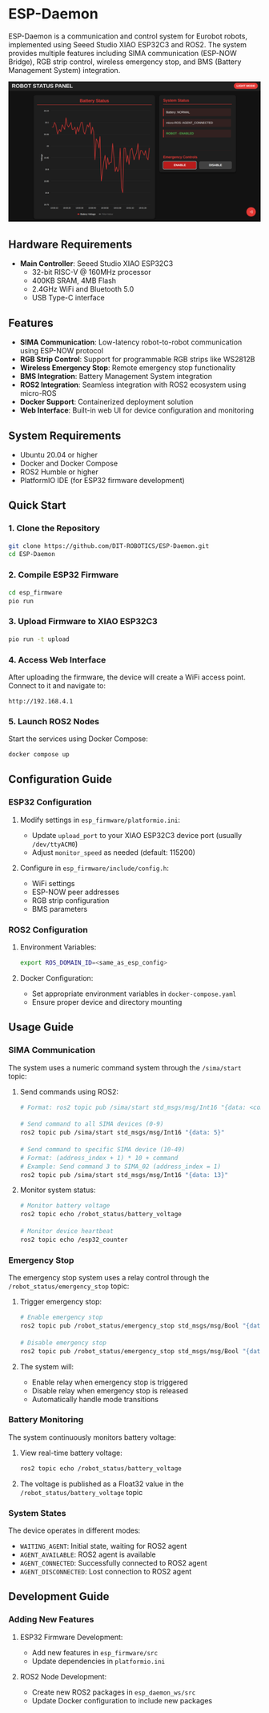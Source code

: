 # ESP-Daemon

ESP-Daemon is a communication and control system for Eurobot robots, implemented using Seeed Studio XIAO ESP32C3 and ROS2. The system provides multiple features including SIMA communication (ESP-NOW Bridge), RGB strip control, wireless emergency stop, and BMS (Battery Management System) integration.

![XIAO ESP32C3 WebUI](docs/images/webui.png)

## Hardware Requirements

- **Main Controller**: Seeed Studio XIAO ESP32C3
  - 32-bit RISC-V @ 160MHz processor
  - 400KB SRAM, 4MB Flash
  - 2.4GHz WiFi and Bluetooth 5.0
  - USB Type-C interface

## Features

- **SIMA Communication**: Low-latency robot-to-robot communication using ESP-NOW protocol
- **RGB Strip Control**: Support for programmable RGB strips like WS2812B
- **Wireless Emergency Stop**: Remote emergency stop functionality
- **BMS Integration**: Battery Management System integration
- **ROS2 Integration**: Seamless integration with ROS2 ecosystem using micro-ROS
- **Docker Support**: Containerized deployment solution
- **Web Interface**: Built-in web UI for device configuration and monitoring

## System Requirements

- Ubuntu 20.04 or higher
- Docker and Docker Compose
- ROS2 Humble or higher
- PlatformIO IDE (for ESP32 firmware development)

## Quick Start

### 1. Clone the Repository

```bash
git clone https://github.com/DIT-ROBOTICS/ESP-Daemon.git
cd ESP-Daemon
```

### 2. Compile ESP32 Firmware

```bash
cd esp_firmware
pio run
```

### 3. Upload Firmware to XIAO ESP32C3

```bash
pio run -t upload
```

### 4. Access Web Interface

After uploading the firmware, the device will create a WiFi access point. Connect to it and navigate to:
```
http://192.168.4.1
```

### 5. Launch ROS2 Nodes

Start the services using Docker Compose:

```bash
docker compose up
```

## Configuration Guide

### ESP32 Configuration

1. Modify settings in `esp_firmware/platformio.ini`:
   - Update `upload_port` to your XIAO ESP32C3 device port (usually `/dev/ttyACM0`)
   - Adjust `monitor_speed` as needed (default: 115200)

2. Configure in `esp_firmware/include/config.h`:
   - WiFi settings
   - ESP-NOW peer addresses
   - RGB strip configuration
   - BMS parameters

### ROS2 Configuration

1. Environment Variables:
   ```bash
   export ROS_DOMAIN_ID=<same_as_esp_config>
   ```

2. Docker Configuration:
   - Set appropriate environment variables in `docker-compose.yaml`
   - Ensure proper device and directory mounting

## Usage Guide

### SIMA Communication

The system uses a numeric command system through the `/sima/start` topic:

1. Send commands using ROS2:
   ```bash
   # Format: ros2 topic pub /sima/start std_msgs/msg/Int16 "{data: <command>}"
   
   # Send command to all SIMA devices (0-9)
   ros2 topic pub /sima/start std_msgs/msg/Int16 "{data: 5}"
   
   # Send command to specific SIMA device (10-49)
   # Format: (address_index + 1) * 10 + command
   # Example: Send command 3 to SIMA_02 (address_index = 1)
   ros2 topic pub /sima/start std_msgs/msg/Int16 "{data: 13}"
   ```

2. Monitor system status:
   ```bash
   # Monitor battery voltage
   ros2 topic echo /robot_status/battery_voltage
   
   # Monitor device heartbeat
   ros2 topic echo /esp32_counter
   ```

### Emergency Stop

The emergency stop system uses a relay control through the `/robot_status/emergency_stop` topic:

1. Trigger emergency stop:
   ```bash
   # Enable emergency stop
   ros2 topic pub /robot_status/emergency_stop std_msgs/msg/Bool "{data: true}"
   
   # Disable emergency stop
   ros2 topic pub /robot_status/emergency_stop std_msgs/msg/Bool "{data: false}"
   ```

2. The system will:
   - Enable relay when emergency stop is triggered
   - Disable relay when emergency stop is released
   - Automatically handle mode transitions

### Battery Monitoring

The system continuously monitors battery voltage:

1. View real-time battery voltage:
   ```bash
   ros2 topic echo /robot_status/battery_voltage
   ```

2. The voltage is published as a Float32 value in the `/robot_status/battery_voltage` topic

### System States

The device operates in different modes:
- `WAITING_AGENT`: Initial state, waiting for ROS2 agent
- `AGENT_AVAILABLE`: ROS2 agent is available
- `AGENT_CONNECTED`: Successfully connected to ROS2 agent
- `AGENT_DISCONNECTED`: Lost connection to ROS2 agent

## Development Guide

### Adding New Features

1. ESP32 Firmware Development:
   - Add new features in `esp_firmware/src`
   - Update dependencies in `platformio.ini`

2. ROS2 Node Development:
   - Create new ROS2 packages in `esp_daemon_ws/src`
   - Update Docker configuration to include new packages
